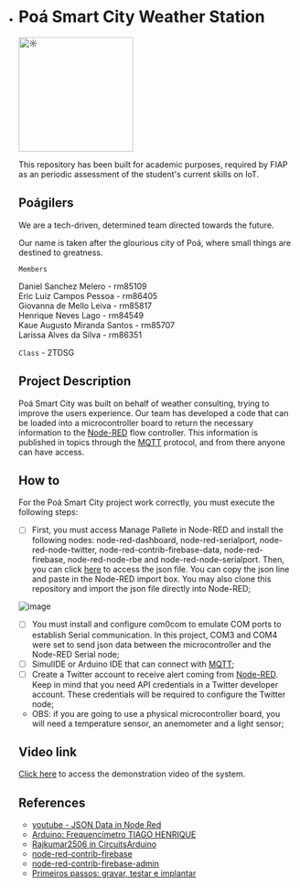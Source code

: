 * <h1>Poá Smart City Weather Station</h1> 

  <img src="https://i.pinimg.com/originals/53/32/38/533238dd9a8ebfeaf7a8f4d4c2cabab6.gif" width="200px" alt="☼" />
  
  This repository has been built for academic purposes, required by FIAP as an periodic assessment of the student's current skills on IoT.


  ## Poágilers

  

  	We are a tech-driven, determined team directed towards the future. 
  	
  	Our name is taken after the glourious city of Poá, where small things are destined to greatness.

  


  ```Members```

  Daniel Sanchez Melero - rm85109<br>
  Eric Luiz Campos Pessoa - rm86405<br>
  Giovanna de Mello Leiva - rm85817<br>
  Henrique Neves Lago - rm84549<br>
  Kaue Augusto Miranda Santos - rm85707<br>
  Larissa Alves da Silva - rm86351

  

  ```Class``` - 2TDSG

  

  ## Project Description

  Poá Smart City was built on behalf of weather consulting, trying to improve the users experience. Our team has developed a code that can be loaded into a microcontroller board to return the necessary information to the <a href="https://nodered.org/">Node-RED</a> flow controller. This information is published in topics through the <a href="https://mqtt.org/">MQTT</a> protocol, and from there anyone can have access.

  ## How to

  For the Poá Smart City project work correctly, you must execute the following steps:

  - [ ] First, you must access Manage Pallete in Node-RED and install the following nodes: node-red-dashboard, node-red-serialport, node-red-node-twitter, node-red-contrib-firebase-data, node-red-firebase, node-red-node-rbe and node-red-node-serialport. Then, you can click <a href="https://github.com/Poagilers-Fenix/NAC4/blob/main/Node-RED/flows.json">here</a> to access the json file. You can copy the json line and paste in the Node-RED import box. You may also clone this repository and import the json file directly into Node-RED;

  ![image](https://user-images.githubusercontent.com/61790986/131124912-7ea239f1-44d4-48dd-97ec-915514a1f354.png)


  - [ ] You must install and configure com0com to emulate COM ports to establish Serial communication. In this project, COM3 and COM4 were set to send json data between the microcontroller and the Node-RED Serial node;
  - [ ] SimulIDE or Arduino IDE that can connect with <a href="https://mqtt.org/">MQTT</a>;
  - [ ] Create a Twitter account to receive alert coming from <a href="https://nodered.org/">Node-RED</a>. Keep in mind that you need API credentials in a Twitter developer account. These credentials will be required to configure the Twitter node;
  - OBS: if you are going to use a physical microcontroller board, you will need a temperature sensor, an anemometer and a light sensor;

  ## Video link

  <a href="https://youtu.be/uaH2S0pGXAE">Click here</a> to access the demonstration video of the system.

  

  ## References

  * [youtube - JSON Data in Node Red](https://www.youtube.com/watch?v=24ZY3CEsiow&list=WL&index=3&t=148s)
  * [Arduino: Frequencímetro TIAGO HENRIQUE](http://microcontrolandos.blogspot.com/2013/01/frquencimetro-com-arduino.html)
  * [Rajkumar2506 in CircuitsArduino](https://www.instructables.com/Arduino-Frequency-Counter/)
  * [node-red-contrib-firebase](https://flows.nodered.org/node/node-red-contrib-firebase)
  * [node-red-contrib-firebase-admin](https://www.npmjs.com/package/node-red-contrib-firebase-admin)
  * [Primeiros passos: gravar, testar e implantar](https://firebase.google.com/docs/functions/get-started?hl=pt-br)

  
